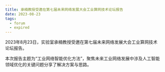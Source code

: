 ```yaml
---
title: 承楠教授受邀在第七届未来网络发展大会工业算网技术论坛报告
date: 2023-08-23
tags:
  - forum
  - expired
---
```


2023年8月23日，实验室承楠教授受邀在第七届未来网络发展大会工业算网技术论坛报告。

<!--more-->

本次报告主题为“工业网络智能优化方法”，聚焦未来工业网络发展中涉及人工智能领域优化的关键问题分享了解决方案与思路。
